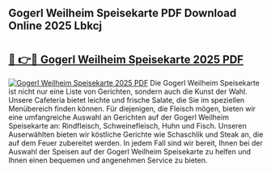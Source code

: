 ## Gogerl Weilheim Speisekarte PDF Download Online 2025 Lbkcj

# <h2><a href="http://gc5e06j.nevu.top/?p=Gogerl+Weilheim+Speisekarte">🔗 👉🔴 Gogerl Weilheim Speisekarte 2025 PDF</a></h2>

[![Gogerl Weilheim Speisekarte 2025 PDF](https://i.imgur.com/dBaPXMq.png)](http://gc5e06j.nevu.top/?p=Gogerl+Weilheim+Speisekarte)
Die Gogerl Weilheim Speisekarte ist nicht nur eine Liste von Gerichten, sondern auch die Kunst der Wahl. Unsere Cafeteria bietet leichte und frische Salate, die Sie im speziellen Menübereich finden können. Für diejenigen, die Fleisch mögen, bieten wir eine umfangreiche Auswahl an Gerichten auf der Gogerl Weilheim Speisekarte an: Rindfleisch, Schweinefleisch, Huhn und Fisch. Unseren Auserwählten bieten wir köstliche Gerichte wie Schaschlik und Steak an, die auf dem Feuer zubereitet werden. In jedem Fall sind wir bereit, Ihnen bei der Auswahl der Speisen auf der Gogerl Weilheim Speisekarte zu helfen und Ihnen einen bequemen und angenehmen Service zu bieten.
